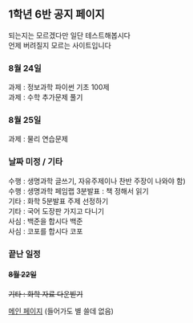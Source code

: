 
## 1학년 6반 공지 페이지

되는지는 모르겠다만 일단 테스트해봅시다 \
언제 버려질지 모르는 사이트입니다


### 8월 24일
과제 : 정보과학 파이썬 기초 100제 \
과제 : 수학 추가문제 풀기

### 8월 25일
 과제 : 물리 연습문제

### 날짜 미정 / 기타
수행 : 생명과학 글쓰기, 자유주제이나 찬반 주장이 나와야 함) \
수행 : 생명과학 페임랩 3분발표 : 책 정해서 읽기 \
기타 : 화학 5분발표 주제 선정하기 \
기타 : 국어 도장판 가지고 다니기 \
사심 : 백준을 합시다 백준 \
사심 : 코포를 합시다 코포

### 끝난 일정

#### ~~8월 22일~~
~~기타 : 화학 자료 다운빋기~~

[메인 페이지](https://annyeong-one.github.io/, "유해 사이트 경고 : 해당 사이트는 유해성으로 -1회 신고된 웹사이트입니다. 들어갈 때 주의하십시오. - 국가정보원?") (들어가도 별 쓸데 없음)
